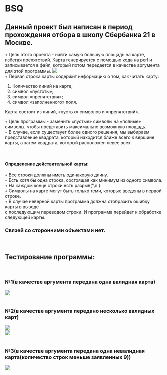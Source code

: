 # BSQ
<h2>Данный проект был написан в период прохождения отбора в школу Сбербанка 21 в Москве. </h2>

◦ Цель этого проекта - найти самую большую площадь на карте, избегая препятствий.
Карта генерируется с помощью кода на perl и записывается в файл, который потом передается в качестве 
аргумента для этой программы.
![](https://github.com/anastasiia-a/BSQ/raw/master/2.png) <br>
◦ Первая строка карты содержит информацию о том, как читать карту: <br>
1) Количество линий на карте; <br>
2) символ «пустоты»; <br>
3) символ «препятствия»; <br>
4) символ «заполненного» поля. <br>

Карта состоит из линий, «пустых» символов и «препятствий». <br>

◦ Цель программы - заменить «пустые» символы на «полные» символы, чтобы представить максимально возможную площадь. <br>
◦ В случае, если существует более одного решения, мы выбираем представление квадрата, который находится ближе всего 
к вершине карты, а затем квадрата, который расположен левее всех. <br>


 <h4> Определение действительной карты: </h4>
◦ Все строки должны иметь одинаковую длину. <br>
◦ Есть хотя бы одна строка, состоящая как минимум из одного символа. <br>
◦ На каждом конце строки есть разрыв('\n'). <br>
◦ Символы на карте могут быть только теми, которые введены в первой строке. <br>
◦ В случае неверной карты программа должна отобразить ошибку карты в выводе  <br>
с последующим переводом строки. И программа перейдет к обработке следующей карты. <br>

<h3> Связей со сторонними объектами нет.</h3> <br>

<h2>Тестирование программы: </h2> <br>
<h3> №1(в качестве аргумента передана одна валидная карта) </h3>

![](https://github.com/anastasiia-a/BSQ/raw/master/1.png) 
<br> <br>
<h3> №2(в качестве аргумента передано несколько валидных карт) </h3>

![](https://github.com/anastasiia-a/BSQ/raw/master/3.png) 
<br> 
![](https://github.com/anastasiia-a/BSQ/raw/master/4.png) 
<br> <br>
<h3> №3(в качестве аргумента передана одна невалидная карта(количество строк меньше заявленных 9)) </h3>

![](https://github.com/anastasiia-a/BSQ/raw/master/5.png)
 <br> <br>


